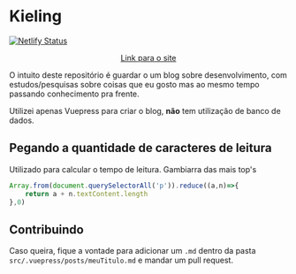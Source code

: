 # Kieling

[![Netlify Status](https://api.netlify.com/api/v1/badges/6244d5e8-4935-4aad-aaf8-e40a07d2906d/deploy-status)](https://app.netlify.com/sites/kieling/deploys)

<p align="center">
    <a href="https://kieling.netlify.com/">Link para o site</a>
</p>

O intuito deste repositório é guardar o um blog sobre desenvolvimento, com estudos/pesquisas sobre coisas que eu gosto mas ao mesmo tempo passando conhecimento pra frente.

Utilizei apenas Vuepress para criar o blog, **não** tem utilização de banco de dados.

## Pegando a quantidade de caracteres de leitura

Utilizado para calcular o tempo de leitura. Gambiarra das mais top's

```js
Array.from(document.querySelectorAll('p')).reduce((a,n)=>{
	return a + n.textContent.length
},0)
```

## Contribuindo

Caso queira, fique a vontade para adicionar um `.md` dentro da pasta `src/.vuepress/posts/meuTitulo.md` e mandar um pull request.